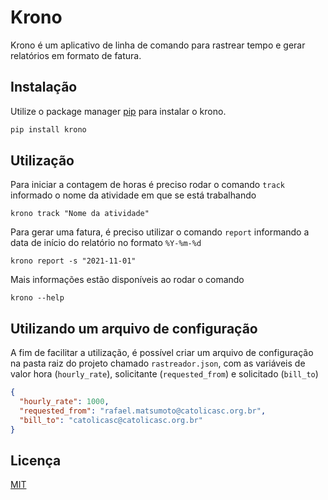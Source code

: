 # Krono

Krono é um aplicativo de linha de comando para rastrear tempo e gerar relatórios em formato de fatura.

## Instalação

Utilize o package manager [pip](https://pip.pypa.io/en/stable/) para instalar o krono.

```bash
pip install krono
```

## Utilização

Para iniciar a contagem de horas é preciso rodar o comando `track`
informado o nome da atividade em que se está trabalhando

```shell
krono track "Nome da atividade"
```

Para gerar uma fatura, é preciso utilizar o comando `report` informando a data de início do relatório 
no formato `%Y-%m-%d`

```shell
krono report -s "2021-11-01"
```

Mais informações estão disponíveis ao rodar o comando

```shell
krono --help
```

## Utilizando um arquivo de configuração

A fim de facilitar a utilização, é possível criar um arquivo de configuração na pasta raiz do projeto 
chamado `rastreador.json`, com as variáveis de valor hora (`hourly_rate`), solicitante (`requested_from`) e
solicitado (`bill_to`)

```json
{
  "hourly_rate": 1000,
  "requested_from": "rafael.matsumoto@catolicasc.org.br",
  "bill_to": "catolicasc@catolicasc.org.br"
}
```

## Licença
[MIT](https://choosealicense.com/licenses/mit/)